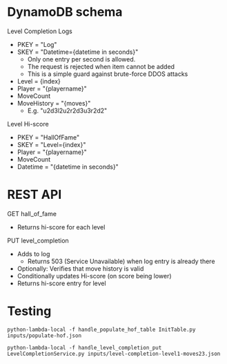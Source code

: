 # DynamoDB schema

Level Completion Logs
- PKEY = "Log"
- SKEY = "Datetime={datetime in seconds}"
    - Only one entry per second is allowed.
    - The request is rejected when item cannot be added
    - This is a simple guard against brute-force DDOS attacks
- Level = {index}
- Player = "{playername}"
- MoveCount
- MoveHistory = "{moves}"
    - E.g. "u2d3l2u2r2d3u3r2d2"

Level Hi-score
- PKEY = "HallOfFame"
- SKEY = "Level={index}"
- Player = "{playername}"
- MoveCount
- Datetime = "{datetime in seconds}"

# REST API

GET hall_of_fame
- Returns hi-score for each level

PUT level_completion
- Adds to log
    - Returns 503 (Service Unavailable) when log entry is already there
- Optionally: Verifies that move history is valid
- Conditionally updates Hi-score (on score being lower)
- Returns hi-score entry for level

# Testing

```
python-lambda-local -f handle_populate_hof_table InitTable.py inputs/populate-hof.json
```

```
python-lambda-local -f handle_level_completion_put LevelCompletionService.py inputs/level-completion-level1-moves23.json
```
